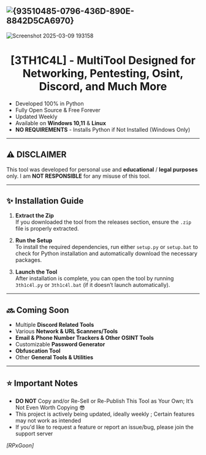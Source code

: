 ![{93510485-0796-436D-890E-8842D5CA6970}](https://github.com/user-attachments/assets/780a6f4f-3250-4c3c-bed5-4dc25a6f0be3)
---
![Screenshot 2025-03-09 193158](https://github.com/user-attachments/assets/9af1e1d4-fd97-410e-8688-394f9c5e901a)





## <h1 align="center">[3TH1C4L] - MultiTool Designed for Networking, Pentesting, Osint, Discord, and Much More</h1> 

- Developed 100% in Python
- Fully Open Source & Free Forever
- Updated Weekly
- Available on **Windows 10,11** & **Linux**
- **NO REQUIREMENTS** - Installs Python if Not Installed (Windows Only)

---

## ⚠️ **DISCLAIMER**  

This tool was developed for personal use and **educational** / **legal purposes** only.
I am **NOT RESPONSIBLE** for any misuse of this tool.

---

## ✨ **Installation Guide**

1. **Extract the Zip**  
   If you downloaded the tool from the releases section, ensure the `.zip` file is properly extracted.

2. **Run the Setup**  
   To install the required dependencies, run either `setup.py` or `setup.bat` to check for Python installation and automatically download the necessary packages.

3. **Launch the Tool**  
   After installation is complete, you can open the tool by running `3th1c4l.py` or `3th1c4l.bat` (if it doesn’t launch automatically).

---

## 🔜 **Coming Soon**

- Multiple **Discord Related Tools**
- Various **Network & URL Scanners/Tools**
- **Email & Phone Number Trackers & Other OSINT Tools**
- Customizable **Password Generator**
- **Obfuscation Tool**
- Other **General Tools & Utilities** 

---

## ⭐ **Important Notes**

- **DO NOT** Copy and/or Re-Sell or Re-Publish This Tool as Your Own; It’s Not Even Worth Copying 😎
- This project is actively being updated, ideally weekly ; Certain features may not work as intended
- If you'd like to request a feature or report an issue/bug, please join the support server




*[RPxGoon]*

